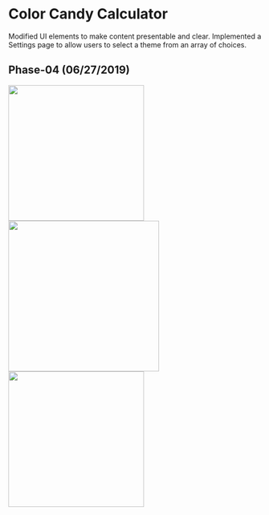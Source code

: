 # Color Candy Calculator
Modified UI elements to make content presentable and clear. Implemented a Settings page to allow users to select a theme from an array of choices.
## Phase-04 (06/27/2019)
<img src="https://user-images.githubusercontent.com/25170682/60282933-22e25080-9919-11e9-9d5d-69f688d9ff75.png" width = 270> <img src="https://user-images.githubusercontent.com/25170682/60282935-237ae700-9919-11e9-9a5c-d213c556d2ee.png" width = 300> <img src="https://user-images.githubusercontent.com/25170682/60282937-237ae700-9919-11e9-97a7-e2c8de5be009.png" width = 270>
